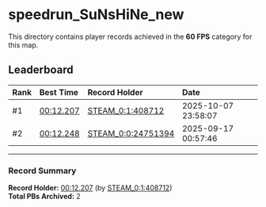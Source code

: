 # speedrun_SuNsHiNe_new

This directory contains player records achieved in the **60 FPS** category for this map.

## Leaderboard

| Rank | Best Time | Record Holder | Date                |
| :--- | :-------- | :------------ | :------------------ |
| #1   | [00:12.207](./00012207_STEAM_0_1_408712_20251007-235807.zip) | [STEAM_0:1:408712](https://speedrun16.com/profile/STEAM_0:1:408712)   | 2025-10-07 23:58:07 |
| #2   | [00:12.248](./00012248_STEAM_0_0_24751394_20250917-005746.zip) | [STEAM_0:0:24751394](https://speedrun16.com/profile/STEAM_0:0:24751394)   | 2025-09-17 00:57:46 |

---

### Record Summary
**Record Holder:** [00:12.207](./00012207_STEAM_0_1_408712_20251007-235807.zip) (by [STEAM_0:1:408712](https://speedrun16.com/profile/STEAM_0:1:408712))  
**Total PBs Archived:** 2